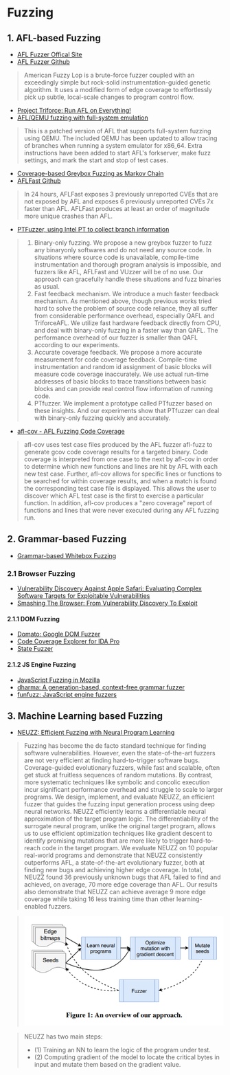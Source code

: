 # Fuzzing

## 1. AFL-based Fuzzing

- [AFL Fuzzer Offical Site](http://lcamtuf.coredump.cx/afl/)
- [AFL Fuzzer Github](https://github.com/mirrorer/afl)

> American Fuzzy Lop is a brute-force fuzzer coupled with an exceedingly simple but rock-solid instrumentation-guided genetic algorithm. It uses a modified form of edge coverage to effortlessly pick up subtle, local-scale changes to program control flow.

- [Project Triforce: Run AFL on Everything!](https://www.nccgroup.trust/us/about-us/newsroom-and-events/blog/2016/june/project-triforce-run-afl-on-everything/)
- [AFL/QEMU fuzzing with full-system emulation](https://github.com/nccgroup/TriforceAFL)

> This is a patched version of AFL that supports full-system fuzzing using QEMU. The included QEMU has been updated to allow tracing of branches when running a system emulator for x86_64. Extra instructions have been added to start AFL's forkserver, make fuzz settings, and mark the start and stop of test cases.

- [Coverage-based Greybox Fuzzing as Markov Chain](https://www.comp.nus.edu.sg/~mboehme/paper/CCS16.pdf)
- [AFLFast Github](https://github.com/mboehme/aflfast)

> In 24 hours, AFLFast exposes 3 previously unreported CVEs that are not exposed by AFL and exposes 6 previously unreported CVEs 7x faster than AFL. AFLFast produces at least an order of magnitude more unique crashes than AFL.

- [PTFuzzer, using Intel PT to collect branch information](https://github.com/hunter-ht-2018/ptfuzzer)

> 1. Binary-only fuzzing. We propose a new greybox fuzzer to fuzz any binaryonly softwares and do not need any source code. In situations where source code is unavailable, compile-time instrumentation and thorough program analysis is impossible, and fuzzers like AFL, AFLFast and VUzzer will be of no use. Our approach can gracefully handle these situations and fuzz binaries as usual.
> 2. Fast feedback mechanism. We introduce a much faster feedback mechanism. As mentioned above, though previous works tried hard to solve the problem of source code reliance, they all suffer from considerable performance overhead, especially QAFL and TriforceAFL. We utilize fast hardware feedback directly from CPU, and deal with binary-only fuzzing in a faster way than QAFL. The performance overhead of our fuzzer is smaller than QAFL according to our experiments.
> 3. Accurate coverage feedback. We propose a more accurate measurement for code coverage feedback. Compile-time instrumentation and random id assignment of basic blocks will measure code coverage inaccurately. We use actual run-time addresses of basic blocks to trace transitions between basic blocks and can provide real control flow information of running code.
> 4. PTfuzzer. We implement a prototype called PTfuzzer based on these insights. And our experiments show that PTfuzzer can deal with binary-only fuzzing quickly and accurately.

- [afl-cov - AFL Fuzzing Code Coverage](https://github.com/mrash/afl-cov)

> afl-cov uses test case files produced by the AFL fuzzer afl-fuzz to generate gcov code coverage results for a targeted binary. Code coverage is interpreted from one case to the next by afl-cov in order to determine which new functions and lines are hit by AFL with each new test case. Further, afl-cov allows for specific lines or functions to be searched for within coverage results, and when a match is found the corresponding test case file is displayed. This allows the user to discover which AFL test case is the first to exercise a particular function. In addition, afl-cov produces a "zero coverage" report of functions and lines that were never executed during any AFL fuzzing run.

## 2. Grammar-based Fuzzing

- [Grammar-based Whitebox Fuzzing](http://moflow.org/ref/Grammar-based%20Whitebox%20Fuzzing.pdf)

### 2.1 Browser Fuzzing

- [Vulnerability Discovery Against Apple Safari: Evaluating Complex Software Targets for Exploitable Vulnerabilities](http://blog.ret2.io/2018/06/13/pwn2own-2018-vulnerability-discovery/)
- [Smashing	The	Browser: From Vulnerability Discovery To Exploit](https://hitcon.org/2014/downloads/P1_06_Chen%20Zhang%20-%20Smashing%20The%20Browser%20-%20From%20Vulnerability%20Discovery%20To%20Exploit.pdf)

#### 2.1.1 DOM Fuzzing

- [Domato: Google DOM Fuzzer](https://github.com/google/domato)
- [Code Coverage Explorer for IDA Pro](https://github.com/gaasedelen/lighthouse)
- [State Fuzzer](https://github.com/demi6od/ChromeFuzzer)

#### 2.1.2 JS Engine Fuzzing

- [JavaScript Fuzzing in Mozilla](https://nth10sd.github.io/js-fuzzing-in-mozilla/?full#cover)
- [dharma: A generation-based, context-free grammar fuzzer](https://github.com/MozillaSecurity/dharma)
- [funfuzz: JavaScript engine fuzzers](https://github.com/MozillaSecurity/funfuzz)

## 3. Machine Learning based Fuzzing

- [NEUZZ: Efficient Fuzzing with Neural Program Learning](https://arxiv.org/abs/1807.05620)

> Fuzzing has become the de facto standard technique for finding software vulnerabilities. However, even the state-of-the-art fuzzers are not very efficient at finding hard-to-trigger software bugs. Coverage-guided evolutionary fuzzers, while fast and scalable, often get stuck at fruitless sequences of random mutations. By contrast, more systematic techniques like symbolic and concolic execution incur significant performance overhead and struggle to scale to larger programs. 
> We design, implement, and evaluate NEUZZ, an efficient fuzzer that guides the fuzzing input generation process using deep neural networks. NEUZZ efficiently learns a differentiable neural approximation of the target program logic. The differentiability of the surrogate neural program, unlike the original target program, allows us to use efficient optimization techniques like gradient descent to identify promising mutations that are more likely to trigger hard-to-reach code in the target program. 
> We evaluate NEUZZ on 10 popular real-world programs and demonstrate that NEUZZ consistently outperforms AFL, a state-of-the-art evolutionary fuzzer, both at finding new bugs and achieving higher edge coverage. In total, NEUZZ found 36 previously unknown bugs that AFL failed to find and achieved, on average, 70 more edge coverage than AFL. Our results also demonstrate that NEUZZ can achieve average 9 more edge coverage while taking 16 less training time than other learning-enabled fuzzers.

> ![neuzz_overview](neuzz_overview.png)

> NEUZZ has two main steps: 
> - (1) Training an NN to learn the logic of the program under test.
> - (2) Computing gradient of the model to locate the critical bytes in input and mutate them based on the gradient value.

